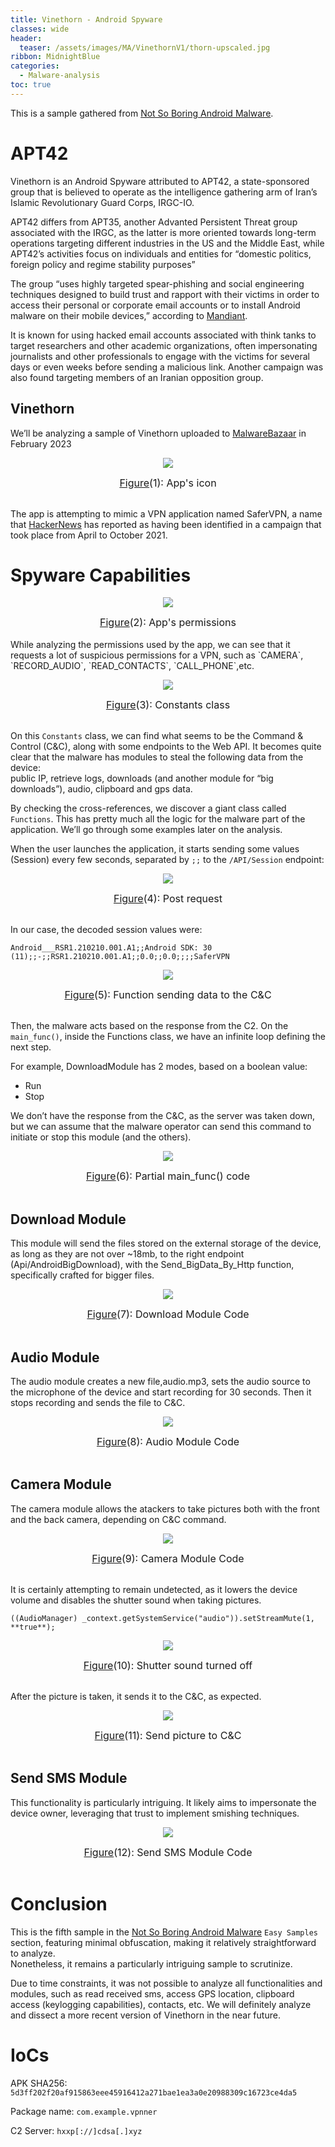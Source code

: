 ```yaml
---
title: Vinethorn - Android Spyware 
classes: wide
header:
  teaser: /assets/images/MA/VinethornV1/thorn-upscaled.jpg
ribbon: MidnightBlue
categories:
  - Malware-analysis
toc: true
---
```


This is a sample gathered from [Not So Boring Android Malware](https://maldroid.github.io/android-malware-samples/).

# APT42


Vinethorn is an Android Spyware attributed to APT42, a state-sponsored group that is believed to operate as the intelligence gathering arm of Iran’s Islamic Revolutionary Guard Corps, IRGC-IO.

APT42 differs from APT35, another Advanted Persistent Threat group associated with the IRGC, as the latter is more oriented towards long-term operations targeting different industries in the US and the Middle East, while APT42’s activities focus on individuals and entities for “domestic politics, foreign policy and regime stability purposes”

The group “uses highly targeted spear-phishing and social engineering techniques designed to build trust and rapport with their victims in order to access their personal or corporate email accounts or to install Android malware on their mobile devices,” according to [Mandiant](https://www.mandiant.com/resources/blog/apt42-charms-cons-compromises). 

It is known for using hacked email accounts associated with think tanks to target researchers and other academic organizations, often impersonating journalists and other professionals to engage with the victims for several days or even weeks before sending a malicious link. Another campaign was also found targeting members of an Iranian opposition group.

## Vinethorn

We’ll be analyzing a sample of Vinethorn uploaded to [MalwareBazaar](https://bazaar.abuse.ch/sample/5d3ff202f20af915863eee45916412a271bae1ea3a0e20988309c16723ce4da5/) in February 2023

<p align="center">
  <img src="\assets\images\MA\VinethornV1\1.png" />
</p>
<center><font size="3"> <u>Figure</u>(1): App's icon<u></u> </font></center>
<br>


The app is attempting to mimic a VPN application named SaferVPN, a name that [HackerNews](https://thehackernews.com/2022/09/iranian-apt42-launched-over-30.html) has reported as having been identified in a campaign that took place from April to October 2021.



# Spyware Capabilities

<p align="center">
  <img src="/assets/images/MA/VinethornV1/2.png" />
</p>
<center><font size="3"> <u>Figure</u>(2): App's permissions<u></u> </font></center>
<br>
While analyzing the permissions used by the app, we can see that it requests a lot of suspicious permissions for a VPN, such as `CAMERA`, `RECORD_AUDIO`, `READ_CONTACTS`, `CALL_PHONE`,etc.

<p align="center">
  <img src="/assets/images/MA/VinethornV1/3.png" />
</p>
<center><font size="3"> <u>Figure</u>(3): Constants class<u></u> </font></center>
<br>

On this `Constants` class, we can find what seems to be the Command & Control (C&C), along with some endpoints to the Web API. It becomes quite clear that the malware has modules to steal the following data from the device:
<br>public IP, retrieve logs, downloads (and another module for “big downloads”), audio, clipboard and gps data.


By checking the cross-references, we discover a giant class called `Functions`. This has pretty much all the logic for the malware part of the application. We’ll go through some examples later on the analysis.

When the user launches the application, it starts sending some values (Session) every few seconds, separated by `;;` to the `/API/Session` endpoint:
<p align="center">
  <img src="/assets/images/MA/VinethornV1/4.png" />
</p>
<center><font size="3"> <u>Figure</u>(4): Post request<u></u> </font></center>
<br>

In our case, the decoded session values were:

`Android___RSR1.210210.001.A1;;Android SDK: 30 (11);;-;;RSR1.210210.001.A1;;0.0;;0.0;;;;SaferVPN`


<p align="center">
  <img src="/assets/images/MA/VinethornV1/5.PNG" />
</p>
<center><font size="3"> <u>Figure</u>(5): Function sending data to the C&C<u></u> </font></center>
<br>

Then, the malware acts based on the response from the C2. On the `main_func()`, inside the Functions class, we have an infinite loop defining the next step.  

For example, DownloadModule has 2 modes, based on a boolean value:

- Run
- Stop

We don’t have the response from the C&C, as the server was taken down, but we can assume that the malware operator can send this command to initiate or stop this module (and the others).

<p align="center">
  <img src="/assets/images/MA/VinethornV1/6.png" />
</p>
<center><font size="3"> <u>Figure</u>(6): Partial main_func() code<u></u> </font></center>
<br>

## Download Module
This module will send the files stored on the external storage of the device, as long as they are not over ~18mb, to the right endpoint (Api/AndroidBigDownload), with the Send_BigData_By_Http function, specifically crafted for bigger files.

<p align="center">
  <img src="/assets/images/MA/VinethornV1/7.png" />
</p>
<center><font size="3"> <u>Figure</u>(7): Download Module Code<u></u> </font></center>
<br>

## Audio Module
The audio module creates a new file,audio.mp3, sets the audio source to the microphone of the device and start recording for 30 seconds. Then it stops recording and sends the file to C&C.
<p align="center">
  <img src="/assets/images/MA/VinethornV1/8.png" />
</p>
<center><font size="3"> <u>Figure</u>(8): Audio Module Code<u></u> </font></center>
<br>

## Camera Module
The camera module allows the atackers to take pictures both with the front and the back camera, depending on C&C command. 

<p align="center">
  <img src="/assets/images/MA/VinethornV1/9.png" />
</p>
<center><font size="3"> <u>Figure</u>(9): Camera Module Code<u></u> </font></center>
<br>

It is certainly attempting to remain undetected, as it lowers the device volume and disables the shutter sound when taking pictures.

`((AudioManager) _context.getSystemService("audio")).setStreamMute(1, **true**);`
<p align="center">
  <img src="/assets/images/MA/VinethornV1/10.png" />
</p>
<center><font size="3"> <u>Figure</u>(10): Shutter sound turned off<u></u> </font></center>
<br>

After the picture is taken, it sends it to the C&C, as expected.

<p align="center">
  <img src="/assets/images/MA/VinethornV1/11.png" />
</p>
<center><font size="3"> <u>Figure</u>(11): Send picture to C&C<u></u> </font></center>
<br>


## Send SMS Module

This functionality is particularly intriguing. It likely aims to impersonate the device owner, leveraging that trust to implement smishing techniques.

<p align="center">
  <img src="/assets/images/MA/VinethornV1/12.png" />
</p>
<center><font size="3"> <u>Figure</u>(12): Send SMS Module Code<u></u> </font></center>
<br>

# Conclusion

This is the fifth sample in the [Not So Boring Android Malware](https://maldroid.github.io/android-malware-samples/) `Easy Samples` section, featuring minimal obfuscation, making it relatively straightforward to analyze.
<br>Nonetheless, it remains a particularly intriguing sample to scrutinize. 

Due to time constraints, it was not possible to analyze all functionalities and modules, such as read received sms, access GPS location, clipboard access (keylogging capabilities), contacts, etc. We will definitely analyze and dissect a more recent version of Vinethorn in the near future.


# IoCs

APK SHA256: `5d3ff202f20af915863eee45916412a271bae1ea3a0e20988309c16723ce4da5`

Package name: `com.example.vpnner`

C2 Server: `hxxp[://]cdsa[.]xyz`

